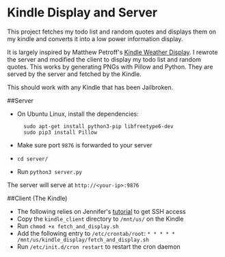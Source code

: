 # Kindle Display and Server

This project fetches my todo list and random quotes and displays them on my
kindle and converts it into a low power information display.

It is largely inspired by Matthew Petroff's [Kindle Weather
Display](http://mpetroff.net/2012/09/kindle-weather-display/). I rewrote the
server and modified the client to display my todo list and random quotes.  This
works by generating PNGs with Pillow and Python. They are served by the server
and fetched by the Kindle.

This should work with any Kindle that has been Jailbroken.

##Server

* On Ubuntu Linux, install the dependencies:

        sudo apt-get install python3-pip libfreetype6-dev
        sudo pip3 install Pillow

* Make sure port `9876` is forwarded to your server
* `cd server/`
* Run `python3 server.py`

The server will serve at `http://<your-ip>:9876`

##Client (The Kindle)

* The following relies on Jennifer's
  [tutorial](http://www.shatteredhaven.com/2012/11/1347365-kindle-weather-display.html)
  to get SSH access
* Copy the `kindle_client` directory to `/mnt/us/` on the Kindle
* Run `chmod +x fetch_and_display.sh`
* Add the following entry to `/etc/crontab/root`:
        `* * * * * /mnt/us/kindle_display/fetch_and_display.sh`
* Run `/etc/init.d/cron restart` to restart the cron daemon
